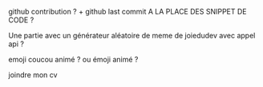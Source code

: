 
github contribution ? + github last commit A LA PLACE DES SNIPPET DE CODE ?


Une partie avec un générateur aléatoire de meme de joiedudev avec appel api ?


emoji coucou animé ? ou émoji animé ?

joindre mon cv
